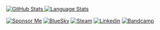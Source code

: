 
[![GitHub Stats](https://github-readme-stats.vercel.app/api?username=froggleston&theme=transparent&show_icons=true&include_all_commits=true&count_private=true&hide_rank=false&custom_title=stats&line_height=24&hide_title=true&text_bold=true&card_width=400&ring_color=17a700&text_color=ceffc6&icon_color=17a700&border_color=17a700) ![Language Stats](https://github-readme-stats.vercel.app/api/top-langs/?username=froggleston&theme=transparent&layout=compact&langs_count=8&size_weight=0.5&count_weight=0.5&include_all_commits=true&count_private=true&hide_title=true&text_bold=true&card_width=400&text_color=ceffc6&border_color=17a700)](https://carpentries.org)

[<img align="center" alt="Sponsor Me" src="https://img.shields.io/badge/Sponsor-00457C?style=for-the-badge&logo=github&logoColor=white"/>][sponsor]
[<img align="center" alt="BlueSky" src="https://img.shields.io/badge/BlueSky-144475.svg?&style=for-the-badge&logo=bluesky&logoColor=white" />][bluesky]
[<img align="center" alt="Steam" src="https://img.shields.io/badge/Steam-144475.svg?&style=for-the-badge&logo=steam&logoColor=white" />][steam]
[<img align="center" alt="Linkedin" src="https://img.shields.io/badge/Linkedin-0956A2.svg?&style=for-the-badge&logo=linkedin&logoColor=white" />][linkedin]
[<img align="center" alt="Bandcamp" src="https://img.shields.io/badge/Bandcamp-0956A2.svg?&style=for-the-badge&logo=bandcamp&logoColor=white" />][bandcamp]

[sponsor]: https://github.com/sponsors/froggleston
[bluesky]: https://bsky.app/profile/froggleston.carpentries.org
[steam]: https://steamcommunity.com/id/froggleston/
[discord]: https://discord.com/users/341231820173606935
[linkedin]: https://www.linkedin.com/in/froggleston/
[bandcamp]: https://antididact.bandcamp.com/

<!--
**froggleston/froggleston** is a ✨ _special_ ✨ repository because its `README.md` (this file) appears on your GitHub profile.

Here are some ideas to get you started:

- 🔭 I’m currently working on ...
- 🌱 I’m currently learning ...
- 👯 I’m looking to collaborate on ...
- 🤔 I’m looking for help with ...
- 💬 Ask me about ...
- 📫 How to reach me: ...
- 😄 Pronouns: ...
- ⚡ Fun fact: ...
-->
